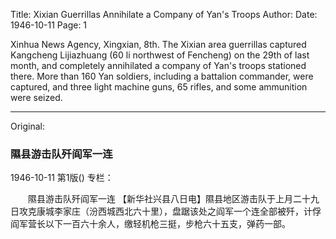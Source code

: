 Title: Xixian Guerrillas Annihilate a Company of Yan's Troops
Author:
Date: 1946-10-11
Page: 1

Xinhua News Agency, Xingxian, 8th. The Xixian area guerrillas captured Kangcheng Lijiazhuang (60 li northwest of Fencheng) on the 29th of last month, and completely annihilated a company of Yan's troops stationed there. More than 160 Yan soldiers, including a battalion commander, were captured, and three light machine guns, 65 rifles, and some ammunition were seized.



<hr /> 

Original: 


### 隰县游击队歼阎军一连

1946-10-11
第1版()
专栏：

　　隰县游击队歼阎军一连
    【新华社兴县八日电】隰县地区游击队于上月二十九日攻克康城李家庄（汾西城西北六十里），盘踞该处之阎军一个连全部被歼，计俘阎军营长以下一百六十余人，缴轻机枪三挺，步枪六十五支，弹药一部。
